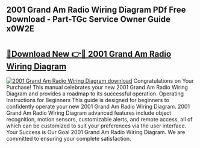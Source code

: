 ## 2001 Grand Am Radio Wiring Diagram PDf Free Download - Part-TGc Service Owner Guide x0W2E

# <h2><a href="http://dfskrad.blite.top/?on=2001+Grand+Am+Radio+Wiring+Diagram">🔗Download New 👉🔴 2001 Grand Am Radio Wiring Diagram</a></h2>

[![2001 Grand Am Radio Wiring Diagram download](https://i.imgur.com/lujVjoI.png)](http://dfskrad.blite.top/?on=2001+Grand+Am+Radio+Wiring+Diagram)
Congratulations on Your Purchase! This manual celebrates your new 2001 Grand Am Radio Wiring Diagram and provides a roadmap to its successful operation. Operating Instructions for Beginners This guide is designed for beginners to confidently operate your new 2001 Grand Am Radio Wiring Diagram. 2001 Grand Am Radio Wiring Diagram advanced features include object recognition, motion sensors, customizable alerts, and remote access, all of which can be customized to suit your preferences via the user interface. Your Success is Our Goal 2001 Grand Am Radio Wiring Diagram. We are committed to ensuring your complete satisfaction.
